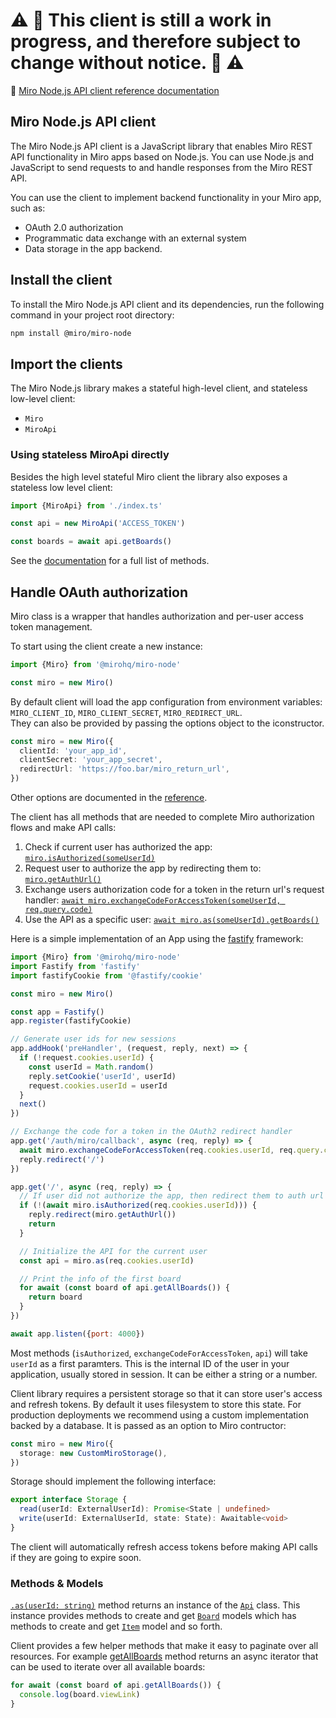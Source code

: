 # ⚠️ 🚧 This client is still a work in progress, and therefore subject to change without notice. 🚧 ⚠️

🚧 [Miro Node,js API client reference documentation](https://miroapp.github.io/api-clients/classes/index.Miro.html)

## Miro Node.js API client 

The Miro Node.js API client is a JavaScript library that enables Miro REST API functionality in Miro apps based on Node.js.
You can use Node.js and JavaScript to send requests to and handle responses from the Miro REST API.

You can use the client to implement backend functionality in your Miro app, such as:

- OAuth 2.0 authorization
- Programmatic data exchange with an external system
- Data storage in the app backend.

## Install the client

To install the Miro Node.js API client and its dependencies, run the following command in your project root directory:

```bash
npm install @miro/miro-node
```

## Import the clients

The Miro Node.js library makes a stateful high-level client, and stateless low-level client:

- `Miro`
- `MiroApi`


### Using stateless MiroApi directly

Besides the high level stateful Miro client the library also exposes a stateless low level client:

```typescript
import {MiroApi} from './index.ts'

const api = new MiroApi('ACCESS_TOKEN')

const boards = await api.getBoards()
```

See the [documentation](https://miroapp.github.io/api-clients/interfaces/api.MiroApi.html) for a full list of methods.


## Handle OAuth authorization

Miro class is a wrapper that handles authorization and per-user access token management.

To start using the client create a new instance:

```typescript
import {Miro} from '@mirohq/miro-node'

const miro = new Miro()
```

By default client will load the app configuration from environment variables: `MIRO_CLIENT_ID`, `MIRO_CLIENT_SECRET`, `MIRO_REDIRECT_URL`. \
They can also be provided by passing the options object to the iconstructor.

```typescript
const miro = new Miro({
  clientId: 'your_app_id',
  clientSecret: 'your_app_secret',
  redirectUrl: 'https://foo.bar/miro_return_url',
})
```

Other options are documented in the [reference](https://miroapp.github.io/api-clients/interfaces/index.Opts.html).

The client has all methods that are needed to complete Miro authorization flows and make API calls:

1. Check if current user has authorized the app: [`miro.isAuthorized(someUserId)`](https://miroapp.github.io/api-clients/classes/index.Miro.html#isAuthorized)
2. Request user to authorize the app by redirecting them to: [`miro.getAuthUrl()`](https://miroapp.github.io/api-clients/classes/index.Miro.html#getAuthUrl)
3. Exchange users authorization code for a token in the return url's request handler: [`await miro.exchangeCodeForAccessToken(someUserId, req.query.code)`](https://miroapp.github.io/api-clients/classes/index.Miro.html#exchangeCodeForAccessToken)
4. Use the API as a specific user: [`await miro.as(someUserId).getBoards()`](https://miroapp.github.io/api-clients/classes/index.Miro.html#as)

Here is a simple implementation of an App using the [fastify](https://www.fastify.io/) framework:

```javascript
import {Miro} from '@mirohq/miro-node'
import Fastify from 'fastify'
import fastifyCookie from '@fastify/cookie'

const miro = new Miro()

const app = Fastify()
app.register(fastifyCookie)

// Generate user ids for new sessions
app.addHook('preHandler', (request, reply, next) => {
  if (!request.cookies.userId) {
    const userId = Math.random()
    reply.setCookie('userId', userId)
    request.cookies.userId = userId
  }
  next()
})

// Exchange the code for a token in the OAuth2 redirect handler
app.get('/auth/miro/callback', async (req, reply) => {
  await miro.exchangeCodeForAccessToken(req.cookies.userId, req.query.code)
  reply.redirect('/')
})

app.get('/', async (req, reply) => {
  // If user did not authorize the app, then redirect them to auth url
  if (!(await miro.isAuthorized(req.cookies.userId))) {
    reply.redirect(miro.getAuthUrl())
    return
  }

  // Initialize the API for the current user
  const api = miro.as(req.cookies.userId)

  // Print the info of the first board
  for await (const board of api.getAllBoards()) {
    return board
  }
})

await app.listen({port: 4000})
```

Most methods (`isAuthorized`, `exchangeCodeForAccessToken`, `api`) will take `userId` as a first paramters. This is the internal ID of the user in your application, usually stored in session. It can be either a string or a number.

Client library requires a persistent storage so that it can store user's access and refresh tokens. By default it uses filesystem to store this state. For production deployments we recommend using a custom implementation backed by a database. It is passed as an option to Miro contructor:

```typescript
const miro = new Miro({
  storage: new CustomMiroStorage(),
})
```

Storage should implement the following interface:

```typescript
export interface Storage {
  read(userId: ExternalUserId): Promise<State | undefined>
  write(userId: ExternalUserId, state: State): Awaitable<void>
}
```

The client will automatically refresh access tokens before making API calls if they are going to expire soon.

### Methods & Models

[`.as(userId: string)`](https://miroapp.github.io/api-clients/classes/index.Miro.html#as) method returns an instance of the [`Api`](https://miroapp.github.io/api-clients/classes/highlevel.Api.html) class.
This instance provides methods to create and get [`Board`](https://miroapp.github.io/api-clients/classes/highlevel.Board.html) models which has methods to create and get [`Item`](https://miroapp.github.io/api-clients/classes/highlevel.Item.html) model and so forth.

Client provides a few helper methods that make it easy to paginate over all resources. For example [getAllBoards](https://miroapp.github.io/api-clients/classes/highlevel.Api.html#getAllBoards) method returns an async iterator that can be used to iterate over all available boards:

```typescript
for await (const board of api.getAllBoards()) {
  console.log(board.viewLink)
}
```
